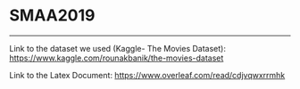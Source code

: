 # SMAA2019
---

Link to the dataset we used (Kaggle- The Movies Dataset):
https://www.kaggle.com/rounakbanik/the-movies-dataset

Link to the Latex Document: https://www.overleaf.com/read/cdjvqwxrrmhk
